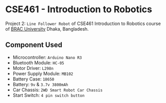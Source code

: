 # CSE461 - Introduction to Robotics

Project 2: `Line Follower Robot` of CSE461 Introduction to Robotics course of [BRAC University](https://www.bracu.ac.bd/) Dhaka, Bangladesh.

## Component Used
+ Microcontroller: `Arduino Nano R3`
+ Bluetooth Module: `HC-05`
+ Motor Driver: `L298n`
+ Power Supply Module: `MB102`
+ Battery Case: `18650`
+ Battery: `9v` & `3.7v 3800mAh`
+ Car Chassis: `2WD Smart Robot Car Chassis`
+ Start Switch: `4 pin switch button`
